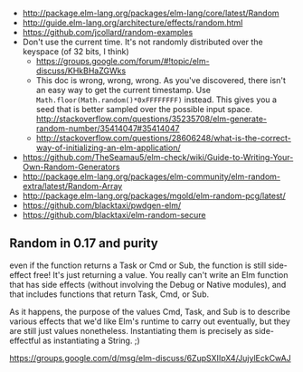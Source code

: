 - http://package.elm-lang.org/packages/elm-lang/core/latest/Random
- http://guide.elm-lang.org/architecture/effects/random.html
- https://github.com/jcollard/random-examples
- Don't use the current time. It's not randomly distributed over the keyspace (of 32 bits, I think)
  - https://groups.google.com/forum/#!topic/elm-discuss/KHkBHaZGWks
  - This doc is wrong, wrong, wrong. As you've discovered, there isn't an easy way to get the current timestamp. Use `Math.floor(Math.random()*0xFFFFFFFF)` instead. This gives you a seed that is better sampled over the possible input space. http://stackoverflow.com/questions/35235708/elm-generate-random-number/35414047#35414047
  - http://stackoverflow.com/questions/28606248/what-is-the-correct-way-of-initializing-an-elm-application/
- https://github.com/TheSeamau5/elm-check/wiki/Guide-to-Writing-Your-Own-Random-Generators
- http://package.elm-lang.org/packages/elm-community/elm-random-extra/latest/Random-Array
- http://package.elm-lang.org/packages/mgold/elm-random-pcg/latest/
- https://github.com/blacktaxi/pwdgen-elm/
- https://github.com/blacktaxi/elm-random-secure

## Random in 0.17 and purity

even if the function returns a Task or Cmd or Sub, the function is still side-effect free! It's just returning a value. You really can't write an Elm function that has side effects (without involving the Debug or Native modules), and that includes functions that return Task, Cmd, or Sub.

As it happens, the purpose of the values Cmd, Task, and Sub is to describe various effects that we'd like Elm's runtime to carry out eventually, but they are still just values nonetheless. Instantiating them is precisely as side-effectful as instantiating a String. ;)

https://groups.google.com/d/msg/elm-discuss/6ZupSXIIpX4/JujylEckCwAJ
